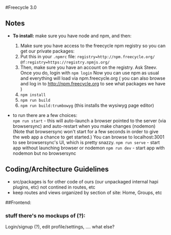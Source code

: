 #Freecycle 3.0

## Notes

* **To install:** make sure you have node and npm, and then: 

    1. Make sure you have access to the freecycle npm registry so you can get our private packages:
    2. Put this in your `.npmrc` file:
    `registry=http://npm.freecycle.org/`
    `@f:registry=https://registry.npmjs.org/`
    3. Then, make sure you have an account on the registry. Ask Steev.
    Once you do, login with `npm login`
    Now you can use npm as usual and everything will load via npm.freecycle.org
    ( you can also browse and log in to http://npm.freecycle.org to see what packages we have )
    4. `npm install`
    5. `npm run build`
    6. `npm run build:trumbowyg`  (this installs the wysiwyg page editor)

* to run there are a few choices:  
`npm run start`  - this will auto-launch a browser pointed to the server (via browsersync) and auto-restart when you make changes (nodemon)
(Note that browsersync won't start for a few seconds in order to give the web app a chance to get started.) 
You can browse to localhost:3001  to see browsersync's UI, which is pretty snazzy.
`npm run serve`  - start app without launching browser or nodemon
`npm run dev`   - start app with nodemon but no browsersync

## Coding/Architecture Guidelines
* src/packages is for other code of ours (our unpackaged internal hapi plugins, etc) not contined in routes, etc
* keep routes and views organized by section of site: Home, Groups, etc


##Frontend:


### stuff there's no mockups of (?):
 Login/signup (?),  edit profile/settings, .... what else?


